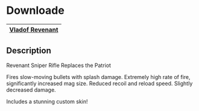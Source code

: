 # Downloade
[Vladof Revenant](https://raw.githubusercontent.com/BLCM/BLCMods/master/Borderlands%202%20mods/Battle-Bee/Vladof_Revenant) |
----|

## Description
Revenant Sniper Rifle 
 Replaces the Patriot 

 Fires slow-moving bullets with splash damage. Extremely high rate of fire, significantly increased mag size. Reduced recoil and reload speed. Slightly decreased damage. 

 Includes a stunning custom skin! 